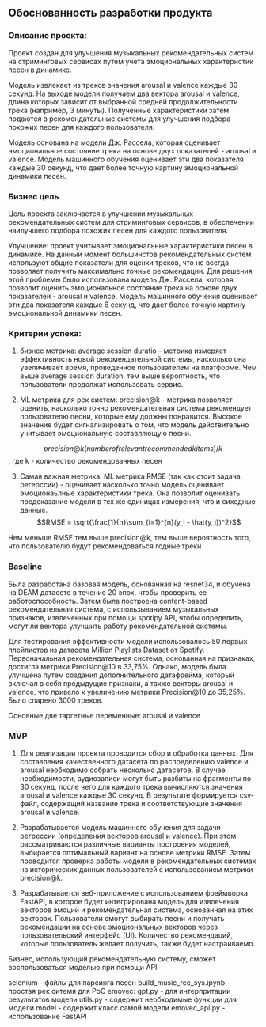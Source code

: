 ## Обоснованность разработки продукта
### Описание проекта: 
Проект создан для улучшения музыкальных рекомендательных систем на стриминговых сервисах путем учета эмоциональных характеристик песен в динамике.

Модель извлекает из треков значения arousal и valence каждые 30 секунд. На выходе модели получаем два вектора arousal и valence, длина которых зависит от выбранной средней продолжительности трека (например, 3 минуты). Полученные характеристики затем подаются в рекомендательные системы для улучшения подбора похожих песен для каждого пользователя.

Модель основана на модели Дж. Рассела, которая оценивает эмоциональное состояние трека на основе двух показателей - arousal и valence. Модель машинного обучения оценивает эти два показателя каждые 30 секунд, что дает более точную картину эмоциональной динамики песен.

### Бизнес цель
Цель проекта заключается в улучшении музыкальных рекомендательных систем для стриминговых сервисов, в обеспечении наилучшего подбора похожих песен для каждого пользователя.

Улучшение: проект учитывает эмоциональные характеристики песен в динамике. На данный момент большинстов рекомендательных систем используют общие показатели для оценки треков, что не всегда позволяет получить максимально точные рекомендации. Для решения этой проблемы было использована модель Дж. Рассела, которая позволит оценить эмоциональное состояние трека на основе двух показателей - arousal и valence. Модель машинного обучения оценивает эти два показателя каждые 6 секунд, что дает более точную картину эмоциональной динамики песен.

### Критерии успеха: 

1) бизнес метрика: average session duratio - метрика измеряет эффективность новой рекомендательной системы, насколько она увеличивает время, проведенное пользователем на платформе. Чем выше average session duration, тем выше вероятность, что пользователи продолжат использовать сервис.

2) ML метрика для рек систем: precision@k - метрика позволяет оценить, насколько точно рекомендательная система рекомендует пользователю песни, которые ему должны понравится. Высокое значение будет сигнализировать о том, что модель действительно учитывает эмоциональную составляющую песни.

$$precision@k (number of relevant recommended k items) / k$$ ,
где k - количество рекомендованных песен

3) Самая важная метрика: ML метрика RMSE (так как стоит задача регерссии) - оценивает насколько точно модель оценивает эмоционаьлные характеристики трека. Она позволит оценивать предсказание модели в тех же единицах измерения, что и сиходные данные.
$$RMSE = \sqrt{\frac{1}{n}\sum_{i=1}^{n}(y_i - \hat{y_i})^2}$$

Чем меньше RMSE тем выше precision@k, тем выше вероятность того, что пользователю будут рекомендоваться годные треки

### Baseline
Была разработана базовая модель, основанная на resnet34, и обучена на DEAM датасете в течение 20 эпох, чтобы проверить ее работоспособность. Затем была построена content-based рекомендательная система, с использыванием музыкальных признаков, извлеченных при помощи spotipy API, чтобы определить, могут ли вектора улучшить работу рекомендательной системы.

Для тестирования эффективности модели использовалось 50 первых плейлистов из датасета Million Playlists Dataset от Spotify. Первоначальная рекомендательная система, основанная на признаках, достигла метрики Precision@10 в 33,75%. Однако, модель была улучшена путем создания дополнительного датафрейма, который включал в себя предыдущие признаки, а также векторы arousal и valence, что привело к увеличению метрики Precision@10 до 35,25%. Было спарено 3000 треков.

Основные две таргетные переменные: arousal и valence 

### MVP
1) Для реализации проекта проводится сбор и обработка данных. Для составления качественного датасета по распределению valence и arousal необходимо собрать несколько датасетов. В случае необходимости, аудиозаписи могут быть разбиты на фрагменты по 30 секунд, после чего для каждого трека вычисляются значения arousal и valence каждые 30 секунд. В результате формируется csv-файл, содержащий название трека и соответствующие значения arousal и valence.

2) Разрабатывается модель машинного обучения для задачи регрессии (определения векторов arousal и valence). При этом рассматриваются различные варианты построения моделей, выбирается оптимальный вариант на основе метрики RMSE. Затем проводится проверка работы модели в рекомендательных системах на исторических данных пользователей с использованием метрики precision@k.

3) Разрабатывается веб-приложение с использованием фреймворка FastAPI, в которое будет интегрирована модель для извлечения векторов эмоций и рекомендательная система, основанная на этих векторах. Пользователи смогут выбирать песни и получать рекомендации на основе эмоциональных векторов через пользовательский интерфейс (UI). Количество рекомендаций, которые пользователь желает получить, также будет настраиваемо.

Бизнес, использующий рекомендательную систему, сможет воспользоваться моделью при помощи API

selenium - файлы для парсинга песен 
build_music_rec_sys.ipynb - простая рек ситемя для PoC
emovec:
gpt.py - для интерпритации результатов модели 
utils.py - содержит необходимые функции для модели 
model - содержит класс самой модели 
emovec_api.py - использование FastAPI
